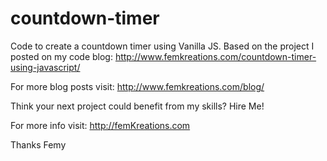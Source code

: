 # countdown-timer


Code to create a countdown timer using Vanilla JS. Based on the project I posted on my code blog: http://www.femkreations.com/countdown-timer-using-javascript/

For more blog posts visit: http://www.femkreations.com/blog/

Think your next project could benefit from my skills? Hire Me!

For more info visit: http://femKreations.com

Thanks Femy
